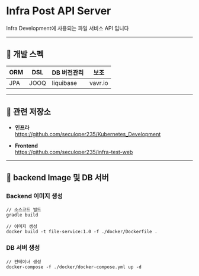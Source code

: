 # Infra Post API Server

Infra Development에 사용되는 파일 서비스 API 입니다

---
## 📝 개발 스펙
| ORM  | DSL  | DB 버전관리   | 보조      |
|------|------|-----------|---------|
| JPA  | JOOQ | liquibase | vavr.io |

---
## 📝 관련 저장소
* **인프라**\
https://github.com/seculoper235/Kubernetes_Development


* **Frontend**\
https://github.com/seculoper235/infra-test-web

---
## 📝 backend Image 및 DB 서버
### Backend 이미지 생성
```shell
// 소스코드 빌드
gradle build

// 이미지 생성
docker build -t file-service:1.0 -f ./docker/Dockerfile .
```

### DB 서버 생성
```shell
// 컨테이너 생성
docker-compose -f ./docker/docker-compose.yml up -d
```
